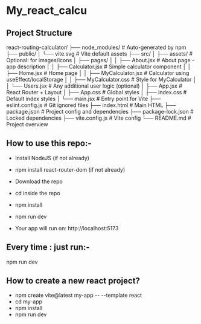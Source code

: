 # My_react_calcu

## Project Structure 

react-routing-calculator/
├── node_modules/               # Auto-generated by npm
├── public/
│   └── vite.svg                # Vite default assets
├── src/
│   ├── assets/                 # Optional: for images/icons
│   ├── pages/
│   │   ├── About.jsx           # About page - app description
│   │   ├── Calculator.jsx      # Simple calculator component
│   │   ├── Home.jsx            # Home page
│   │   ├── MyCalculator.jsx    # Calculator using useEffect/localStorage
│   │   ├── MyCalculator.css    # Style for MyCalculator
│   │   └── Users.jsx           # Any additional user logic (optional)
│   ├── App.jsx                 # React Router + Layout
│   ├── App.css                 # Global styles
│   ├── index.css               # Default index styles
│   └── main.jsx                # Entry point for Vite
├── eslint.config.js            # Git ignored files
├── index.html                  # Main HTML
├── package.json                # Project config and dependencies
├── package-lock.json           # Locked dependencies
├── vite.config.js              # Vite config
└── README.md                   # Project overview


## How to use this repo:-
- Install NodeJS (if not already)
- npm install react-router-dom  (if not already)
- Download the repo
- cd inside the repo
- npm install
- npm run dev

- Your app will run on: http://localhost:5173

## Every time : just run:-
npm run dev

## How to create a new react project?

  - npm create vite@latest my-app -- --template react
  - cd my-app
  - npm install
  - npm run dev
